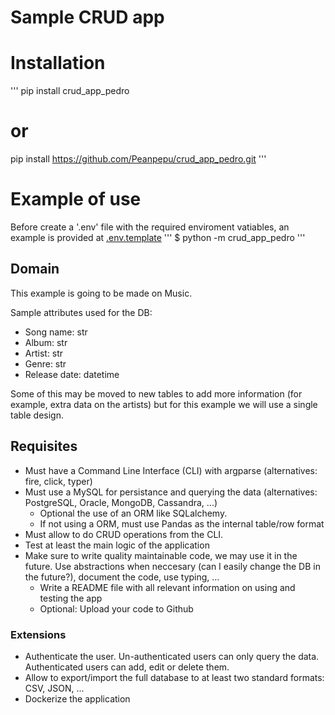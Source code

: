 # Sample CRUD app

# Installation
'''
pip install crud_app_pedro
# or
pip install https://github.com/Peanpepu/crud_app_pedro.git
'''

# Example of use
Before create a '.env' file with the required enviroment vatiables, an example is provided at [.env.template](.env.template)
'''
$ python -m crud_app_pedro
'''

## Domain
This example is going to be made on Music.

Sample attributes used for the DB:
- Song name: str
- Album: str
- Artist: str
- Genre: str
- Release date: datetime

Some of this may be moved to new tables to add more information (for example, extra data on the artists) but for this example we will use a single table design.

## Requisites
* Must have a Command Line Interface (CLI) with argparse (alternatives: fire, click, typer)
* Must use a MySQL for persistance and querying the data (alternatives: PostgreSQL, Oracle, MongoDB, Cassandra, ...)
    * Optional the use of an ORM like SQLalchemy.
    * If not using a ORM, must use Pandas as the internal table/row format
* Must allow to do CRUD operations from the CLI.
* Test at least the main logic of the application
* Make sure to write quality maintainable code, we may use it in the future. Use abstractions when neccesary (can I easily change the DB in the future?), document the code, use typing, ...
    * Write a README file with all relevant information on using and testing the app
    * Optional: Upload your code to Github
### Extensions
* Authenticate the user. Un-authenticated users can only query the data. Authenticated users can add, edit or delete them.
* Allow to export/import the full database to at least two standard formats: CSV, JSON, ...
* Dockerize the application